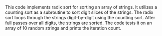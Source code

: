 This code implements radix sort for sorting an array of strings. It utilizes a counting sort as a subroutine to sort digit slices of the strings. The radix sort loops through the strings digit-by-digit using the counting sort. After full passes over all digits, the strings are sorted. The code tests it on an array of 10 random strings and prints the iteration count.